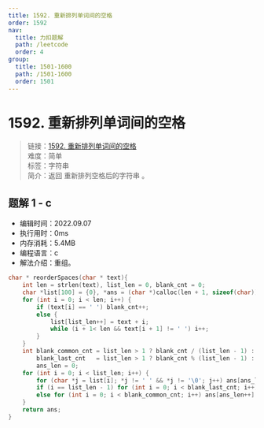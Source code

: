 ```yaml
---
title: 1592. 重新排列单词间的空格
order: 1592
nav:
  title: 力扣题解
  path: /leetcode
  order: 4
group:
  title: 1501-1600
  path: /1501-1600
  order: 1501
---
```


# 1592. 重新排列单词间的空格

> 链接：[1592. 重新排列单词间的空格](https://leetcode.cn/problems/rearrange-spaces-between-words/)  
> 难度：简单  
> 标签：字符串  
> 简介：返回 重新排列空格后的字符串 。

## 题解 1 - c

- 编辑时间：2022.09.07
- 执行用时：0ms
- 内存消耗：5.4MB
- 编程语言：c
- 解法介绍：重组。

```c
char * reorderSpaces(char * text){
    int len = strlen(text), list_len = 0, blank_cnt = 0;
    char *list[100] = {0}, *ans = (char *)calloc(len + 1, sizeof(char));
    for (int i = 0; i < len; i++) {
        if (text[i] == ' ') blank_cnt++;
        else {
            list[list_len++] = text + i;
            while (i + 1< len && text[i + 1] != ' ') i++;
        }
    }
    int blank_common_cnt = list_len > 1 ? blank_cnt / (list_len - 1) : 0,
        blank_last_cnt   = list_len > 1 ? blank_cnt % (list_len - 1) : blank_cnt,
        ans_len = 0;
    for (int i = 0; i < list_len; i++) {
        for (char *j = list[i]; *j != ' ' && *j != '\0'; j++) ans[ans_len++] = *j;
        if (i == list_len - 1) for (int i = 0; i < blank_last_cnt; i++) ans[ans_len++] = ' ';
        else for (int i = 0; i < blank_common_cnt; i++) ans[ans_len++] = ' ';
    }
    return ans;
}
```

